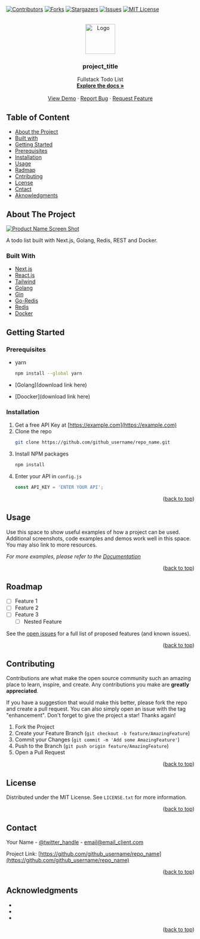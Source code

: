 <div id="top"></div>
<!--
*** Thanks for checking out the Best-README-Template. If you have a suggestion
*** that would make this better, please fork the repo and create a pull request
*** or simply open an issue with the tag "enhancement".
*** Don't forget to give the project a star!
*** Thanks again! Now go create something AMAZING! :D
-->



<!-- PROJECT SHIELDS -->
<!--
*** I'm using markdown "reference style" links for readability.
*** Reference links are enclosed in brackets [ ] instead of parentheses ( ).
*** See the bottom of this document for the declaration of the reference variables
*** for contributors-url, forks-url, etc. This is an optional, concise syntax you may use.
*** https://www.markdownguide.org/basic-syntax/#reference-style-links
-->
[![Contributors][contributors-shield]][contributors-url]
[![Forks][forks-shield]][forks-url]
[![Stargazers][stars-shield]][stars-url]
[![Issues][issues-shield]][issues-url]
[![MIT License][license-shield]][license-url]




<!-- PROJECT LOGO -->
<br />
<div align="center">
  <a href="https://github.com/Louis3797/fullstack-todo-list">
    <img src="images/logo.png" alt="Logo" width="80" height="80">
  </a>

<h3 align="center">project_title</h3>

  <p align="center">
    Fullstack Todo List
    <br />
    <a href="https://github.com/Louis3797/fullstack-todo-liste"><strong>Explore the docs »</strong></a>
    <br />
    <br />
    <a href="https://github.com/Louis3797/fullstack-todo-list">View Demo</a>
    ·
    <a href="https://github.com/Louis3797/fullstack-todo-list/issues">Report Bug</a>
    ·
    <a href="https://github.com/Louis3797/fullstack-todo-list/issues">Request Feature</a>
  </p>
</div>



<!-- TABLE OF CONTENTS -->
## Table of Content
- [About the Project](#about-the-project)
- [Built with](#built-with)
- [Getting Started](#getting-started)
- [Prerequisites](#prerequisites)
- [Installation](#installation)
- [Usage](#usage)
- [Radmap](#roadmap)
- [Cntributing](#contributing)
- [Lcense](#license)
- [Cntact](#contact)
- [Aknowledgments](#acknowledgments)

<!-- ABOUT THE PROJECT -->
## About The Project

[![Product Name Screen Shot][product-screenshot]](https://example.com)

A todo list built with Next.js, Golang, Redis, REST and Docker.


### Built With

* [Next.js](https://nextjs.org/)
* [React.js](https://reactjs.org/)
* [Tailwind]()
* [Golang]()
* [Gin]()
* [Go-Redis]()
* [Redis]()
* [Docker]()

<!-- GETTING STARTED -->
## Getting Started

### Prerequisites

* yarn
  ```sh
  npm install --global yarn
  ```
  
* [Golang](download link here)
* [Doocker](download link here)

### Installation

1. Get a free API Key at [https://example.com](https://example.com)
2. Clone the repo
   ```sh
   git clone https://github.com/github_username/repo_name.git
   ```
3. Install NPM packages
   ```sh
   npm install
   ```
4. Enter your API in `config.js`
   ```js
   const API_KEY = 'ENTER YOUR API';
   ```

<p align="right">(<a href="#top">back to top</a>)</p>



<!-- USAGE EXAMPLES -->
## Usage

Use this space to show useful examples of how a project can be used. Additional screenshots, code examples and demos work well in this space. You may also link to more resources.

_For more examples, please refer to the [Documentation](https://example.com)_

<p align="right">(<a href="#top">back to top</a>)</p>



<!-- ROADMAP -->
## Roadmap

- [ ] Feature 1
- [ ] Feature 2
- [ ] Feature 3
    - [ ] Nested Feature

See the [open issues](https://github.com/github_username/repo_name/issues) for a full list of proposed features (and known issues).

<p align="right">(<a href="#top">back to top</a>)</p>



<!-- CONTRIBUTING -->
## Contributing

Contributions are what make the open source community such an amazing place to learn, inspire, and create. Any contributions you make are **greatly appreciated**.

If you have a suggestion that would make this better, please fork the repo and create a pull request. You can also simply open an issue with the tag "enhancement".
Don't forget to give the project a star! Thanks again!

1. Fork the Project
2. Create your Feature Branch (`git checkout -b feature/AmazingFeature`)
3. Commit your Changes (`git commit -m 'Add some AmazingFeature'`)
4. Push to the Branch (`git push origin feature/AmazingFeature`)
5. Open a Pull Request

<p align="right">(<a href="#top">back to top</a>)</p>



<!-- LICENSE -->
## License

Distributed under the MIT License. See `LICENSE.txt` for more information.

<p align="right">(<a href="#top">back to top</a>)</p>



<!-- CONTACT -->
## Contact

Your Name - [@twitter_handle](https://twitter.com/twitter_handle) - email@email_client.com

Project Link: [https://github.com/github_username/repo_name](https://github.com/github_username/repo_name)

<p align="right">(<a href="#top">back to top</a>)</p>



<!-- ACKNOWLEDGMENTS -->
## Acknowledgments

* []()
* []()
* []()

<p align="right">(<a href="#top">back to top</a>)</p>



<!-- MARKDOWN LINKS & IMAGES -->
<!-- https://www.markdownguide.org/basic-syntax/#reference-style-links -->
[contributors-shield]: https://img.shields.io/github/contributors/Louis3797/fullstack-todo-list.svg?style=for-the-badge
[contributors-url]: https://github.com/Louis3797/fullstack-todo-list/graphs/contributors
[forks-shield]: https://img.shields.io/github/forks/Louis3797/fullstack-todo-list.svg?style=for-the-badge
[forks-url]: https://github.com/Louis3797/fullstack-todo-list/network/members
[stars-shield]: https://img.shields.io/github/stars/Louis3797/fullstack-todo-list.svg?style=for-the-badge
[stars-url]: https://github.com/Louis3797/fullstack-todo-list/stargazers
[issues-shield]: https://img.shields.io/github/issues/Louis3797/fullstack-todo-list.svg?style=for-the-badge
[issues-url]: https://github.com/Louis3797/fullstack-todo-list/issues
[license-shield]: https://img.shields.io/github/license/Louis3797/fullstack-todo-list.svg?style=for-the-badge
[license-url]: https://github.com/Louis3797/fullstack-todo-list/blob/master/LICENSE.txt

[product-screenshot]: images/screenshot.png
